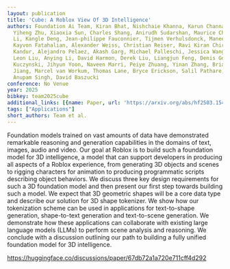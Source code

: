 ```yaml
---
layout: publication
title: 'Cube: A Roblox View Of 3D Intelligence'
authors: Foundation Ai Team, Kiran Bhat, Nishchaie Khanna, Karun Channa, Tinghui Zhou,
  Yiheng Zhu, Xiaoxia Sun, Charles Shang, Anirudh Sudarshan, Maurice Chu, Daiqing
  Li, Kangle Deng, Jean-philippe Fauconnier, Tijmen Verhulsdonck, Maneesh Agrawala,
  Kayvon Fatahalian, Alexander Weiss, Christian Reiser, Ravi Kiran Chirravuri, Ravali
  Kandur, Alejandro Pelaez, Akash Garg, Michael Palleschi, Jessica Wang, Skylar Litz,
  Leon Liu, Anying Li, David Harmon, Derek Liu, Liangjun Feng, Denis Goupil, Lukas
  Kuczynski, Jihyun Yoon, Naveen Marri, Peiye Zhuang, Yinan Zhang, Brian Yin, Haomiao
  Jiang, Marcel van Workum, Thomas Lane, Bryce Erickson, Salil Pathare, Kyle Price,
  Anupam Singh, David Baszucki
conference: No Venue
year: 2025
bibkey: team2025cube
additional_links: [{name: Paper, url: 'https://arxiv.org/abs/hf2503.15475'}]
tags: ["Applications"]
short_authors: Team et al.
---
```

Foundation models trained on vast amounts of data have demonstrated remarkable reasoning and generation capabilities in the domains of text, images, audio and video. Our goal at Roblox is to build such a foundation model for 3D intelligence, a model that can support developers in producing all aspects of a Roblox experience, from generating 3D objects and scenes to rigging characters for animation to producing programmatic scripts describing object behaviors. We discuss three key design requirements for such a 3D foundation model and then present our first step towards building such a model. We expect that 3D geometric shapes will be a core data type and describe our solution for 3D shape tokenizer. We show how our tokenization scheme can be used in applications for text-to-shape generation, shape-to-text generation and text-to-scene generation. We demonstrate how these applications can collaborate with existing large language models (LLMs) to perform scene analysis and reasoning. We conclude with a discussion outlining our path to building a fully unified foundation model for 3D intelligence.

https://huggingface.co/discussions/paper/67db72a1a720e711cff4d292
